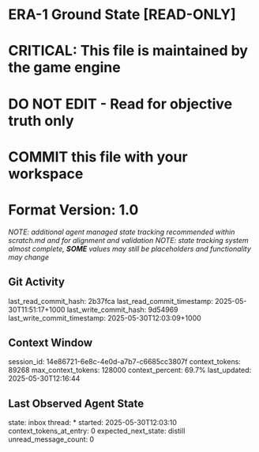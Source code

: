 # ERA-1 Ground State [READ-ONLY]
# CRITICAL: This file is maintained by the game engine
# DO NOT EDIT - Read for objective truth only
# COMMIT this file with your workspace
# Format Version: 1.0
*NOTE: additional agent managed state tracking recommended within scratch.md and for alignment and validation*
*NOTE: state tracking system almost complete, **SOME** values may still be placeholders and functionality may change*

## Git Activity
last_read_commit_hash: 2b37fca
last_read_commit_timestamp: 2025-05-30T11:51:17+1000
last_write_commit_hash: 9d54969
last_write_commit_timestamp: 2025-05-30T12:03:09+1000

## Context Window
session_id: 14e86721-6e8c-4e0d-a7b7-c6685cc3807f
context_tokens: 89268
max_context_tokens: 128000
context_percent: 69.7%
last_updated: 2025-05-30T12:16:44

## Last Observed Agent State
state: inbox
thread: *
started: 2025-05-30T12:03:10
context_tokens_at_entry: 0
expected_next_state: distill
unread_message_count: 0

